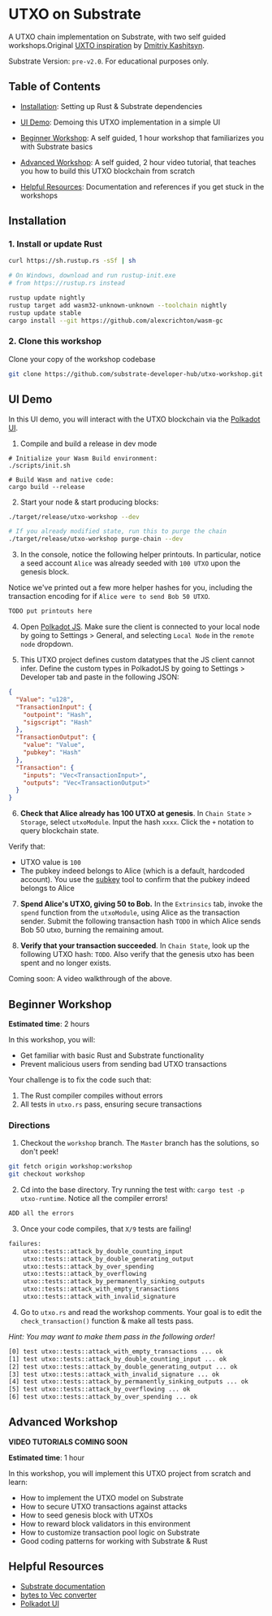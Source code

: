 # UTXO on Substrate

A UTXO chain implementation on Substrate, with two self guided workshops.Original [UXTO inspiration](https://github.com/0x7CFE/substrate-node-template/tree/utxo) by [Dmitriy Kashitsyn](https://github.com/0x7CFE).

Substrate Version: `pre-v2.0`. For educational purposes only. 

## Table of Contents
- [Installation](#Installation): Setting up Rust & Substrate dependencies

- [UI Demo](#UI-Demo): Demoing this UTXO implementation in a simple UI

- [Beginner Workshop](#Beginner-Workshop): A self guided, 1 hour workshop that familiarizes you with Substrate basics

- [Advanced Workshop](#Advanced-Workshop): A self guided, 2 hour video tutorial, that teaches you how to build this UTXO blockchain from scratch

- [Helpful Resources](#Helpful-Resources): Documentation and references if you get stuck in the workshops


## Installation

### 1. Install or update Rust
```zsh
curl https://sh.rustup.rs -sSf | sh

# On Windows, download and run rustup-init.exe
# from https://rustup.rs instead

rustup update nightly
rustup target add wasm32-unknown-unknown --toolchain nightly
rustup update stable
cargo install --git https://github.com/alexcrichton/wasm-gc
```

### 2. Clone this workshop

Clone your copy of the workshop codebase 

```zsh
git clone https://github.com/substrate-developer-hub/utxo-workshop.git
```

## UI Demo

In this UI demo, you will interact with the UTXO blockchain via the [Polkadot UI](https://substrate.dev/docs/en/development/front-end/polkadot-js).


1. Compile and build a release in dev mode
```
# Initialize your Wasm Build environment:
./scripts/init.sh

# Build Wasm and native code:
cargo build --release
```

2. Start your node & start producing blocks:
```zsh
./target/release/utxo-workshop --dev

# If you already modified state, run this to purge the chain
./target/release/utxo-workshop purge-chain --dev
```

3. In the console, notice the following helper printouts. In particular, notice a seed account `Alice` was already seeded with `100 UTXO` upon the genesis block. 

Notice we've printed out a few more helper hashes for you, including the transaction encoding for if `Alice were to send Bob 50 UTXO`.

```zsh
TODO put printouts here
```

4. Open [Polkadot JS](https://polkadot.js.org/apps/#/settings). Make sure the client is connected to your local node by going to Settings > General, and selecting `Local Node` in the `remote node` dropdown.

5. This UTXO project defines custom datatypes that the JS client cannot infer. Define the custom types in PolkadotJS by going to Settings > Developer tab and paste in the following JSON:

```json
{
  "Value": "u128",
  "TransactionInput": {
    "outpoint": "Hash",
    "sigscript": "Hash"
  },
  "TransactionOutput": {
    "value": "Value",
    "pubkey": "Hash"
  },
  "Transaction": {
    "inputs": "Vec<TransactionInput>",
    "outputs": "Vec<TransactionOutput>"
  }
}
```

6. **Check that Alice already has 100 UTXO at genesis**. In `Chain State` > `Storage`, select `utxoModule`. Input the hash `xxxx`. Click the `+` notation to query blockchain state.

Verify that: 
 - UTXO value is `100`
 - The pubkey indeed belongs to Alice (which is a default, hardcoded account). You use the [subkey](https://substrate.dev/docs/en/next/development/tools/subkey#well-known-keys) tool to confirm that the pubkey indeed belongs to Alice

7. **Spend Alice's UTXO, giving 50 to Bob.** In the `Extrinsics` tab, invoke the `spend` function from the `utxoModule`, using Alice as the transaction sender. Submit the following transaction hash `TODO` in which Alice sends Bob 50 utxo, burning the remaining amout. 

8. **Verify that your transaction succeeded**. In `Chain State`, look up the following UTXO hash: `TODO`.
Also verify that the genesis utxo has been spent and no longer exists. 

Coming soon: A video walkthrough of the above. 

## Beginner Workshop
**Estimated time**: 2 hours

In this workshop, you will: 
- Get familiar with basic Rust and Substrate functionality
- Prevent malicious users from sending bad UTXO transactions

Your challenge is to fix the code such that: 
1. The Rust compiler compiles without errors
2. All tests in `utxo.rs` pass, ensuring secure transactions

### Directions
1. Checkout the `workshop` branch. The `Master` branch has the solutions, so don't peek!

```zsh
git fetch origin workshop:workshop
git checkout workshop
```

2. Cd into the base directory. Try running the test with: `cargo test -p utxo-runtime`. Notice all the compiler errors!
```zsh
ADD all the errors
```

3. Once your code compiles, that `X/9` tests are failing!
```zsh
failures:
    utxo::tests::attack_by_double_counting_input
    utxo::tests::attack_by_double_generating_output
    utxo::tests::attack_by_over_spending
    utxo::tests::attack_by_overflowing
    utxo::tests::attack_by_permanently_sinking_outputs
    utxo::tests::attack_with_empty_transactions
    utxo::tests::attack_with_invalid_signature
```

4. Go to `utxo.rs` and read the workshop comments. Your goal is to edit the `check_transaction()` function & make all tests pass.

*Hint: You may want to make them pass in the following order!*

```zsh
[0] test utxo::tests::attack_with_empty_transactions ... ok
[1] test utxo::tests::attack_by_double_counting_input ... ok
[2] test utxo::tests::attack_by_double_generating_output ... ok
[3] test utxo::tests::attack_with_invalid_signature ... ok
[4] test utxo::tests::attack_by_permanently_sinking_outputs ... ok
[5] test utxo::tests::attack_by_overflowing ... ok
[6] test utxo::tests::attack_by_over_spending ... ok
```

## Advanced Workshop
**VIDEO TUTORIALS COMING SOON**

**Estimated time**: 1 hour

In this workshop, you will implement this UTXO project from scratch and learn:
- How to implement the UTXO model on Substrate
- How to secure UTXO transactions against attacks
- How to seed genesis block with UTXOs
- How to reward block validators in this environment
- How to customize transaction pool logic on Substrate
- Good coding patterns for working with Substrate & Rust


## Helpful Resources
- [Substrate documentation](http://crates.parity.io)
- [bytes to Vec<u8> converter](https://cryptii.com/pipes/integer-encoder)
- [Polkadot UI](https://polkadot.js.org/)

